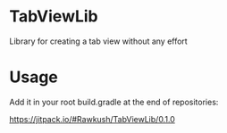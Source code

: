 # TabViewLib

Library for creating a tab view without any effort

# Usage

Add it in your root build.gradle at the end of repositories:

https://jitpack.io/#Rawkush/TabViewLib/0.1.0
